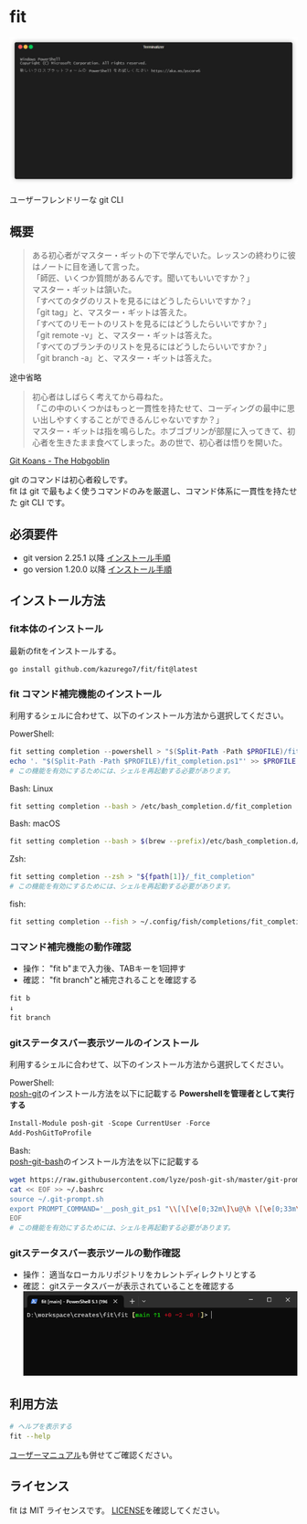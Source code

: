 # fit

![fit のヘルプ画像](./doc/image/readme/fit.gif)

ユーザーフレンドリーな git CLI

## 概要

> ある初心者がマスター・ギットの下で学んでいた。レッスンの終わりに彼はノートに目を通して言った。  
「師匠、いくつか質問があるんです。聞いてもいいですか？」  
マスター・ギットは頷いた。  
「すべてのタグのリストを見るにはどうしたらいいですか？」  
「git tag」と、マスター・ギットは答えた。  
「すべてのリモートのリストを見るにはどうしたらいいですか？」  
「git remote -v」と、マスター・ギットは答えた。  
「すべてのブランチのリストを見るにはどうしたらいいですか？」  
「git branch -a」と、マスター・ギットは答えた。

途中省略  

>初心者はしばらく考えてから尋ねた。  
「この中のいくつかはもっと一貫性を持たせて、コーディングの最中に思い出しやすくすることができるんじゃないですか？」  
マスター・ギットは指を鳴らした。ホブゴブリンが部屋に入ってきて、初心者を生きたまま食べてしまった。あの世で、初心者は悟りを開いた。  

[Git Koans - The Hobgoblin](https://stevelosh.com/blog/2013/04/git-koans/#s4-the-hobgoblin)

git のコマンドは初心者殺しです。  
fit は git で最もよく使うコマンドのみを厳選し、コマンド体系に一貫性を持たせた git CLI です。

## 必須要件

- git version 2.25.1 以降 [インストール手順](https://git-scm.com/downloads)
- go version 1.20.0 以降 [インストール手順](https://go.dev/doc/install)

## インストール方法

### fit本体のインストール

最新のfitをインストールする。
```
go install github.com/kazurego7/fit/fit@latest
```

### fit コマンド補完機能のインストール
利用するシェルに合わせて、以下のインストール方法から選択してください。

PowerShell:
```powershell
fit setting completion --powershell > "$(Split-Path -Path $PROFILE)/fit_completion.ps1"
echo '. "$(Split-Path -Path $PROFILE)/fit_completion.ps1"' >> $PROFILE
# この機能を有効にするためには、シェルを再起動する必要があります。
```

Bash: Linux
```bash
fit setting completion --bash > /etc/bash_completion.d/fit_completion
```

Bash: macOS
```bash
fit setting completion --bash > $(brew --prefix)/etc/bash_completion.d/fit_completion
```

Zsh:
```bash
fit setting completion --zsh > "${fpath[1]}/_fit_completion"
# この機能を有効にするためには、シェルを再起動する必要があります。
```

fish:
```bash
fit setting completion --fish > ~/.config/fish/completions/fit_completion.fish
```

### コマンド補完機能の動作確認

- 操作： "fit b"まで入力後、TABキーを1回押す
- 確認： "fit branch"と補完されることを確認する
```bash
fit b
↓
fit branch
```

### gitステータスバー表示ツールのインストール
利用するシェルに合わせて、以下のインストール方法から選択してください。

PowerShell:  
[posh-git](https://github.com/dahlbyk/posh-git)のインストール方法を以下に記載する
**Powershellを管理者として実行する**
```powershell
Install-Module posh-git -Scope CurrentUser -Force
Add-PoshGitToProfile
```

Bash:  
[posh-git-bash](https://github.com/lyze/posh-git-sh)のインストール方法を以下に記載する
```bash
wget https://raw.githubusercontent.com/lyze/posh-git-sh/master/git-prompt.sh ~/.git-prompt.sh
cat << EOF >> ~/.bashrc
source ~/.git-prompt.sh
export PROMPT_COMMAND='__posh_git_ps1 "\\[\[\e[0;32m\]\u@\h \[\e[0;33m\]\w" " \[\e[1;34m\]\n\$\[\e[0m\] ";'$PROMPT_COMMAND
EOF
# この機能を有効にするためには、シェルを再起動する必要があります。
```

### gitステータスバー表示ツールの動作確認

- 操作： 適当なローカルリポジトリをカレントディレクトリとする
- 確認： gitステータスバーが表示されていることを確認する
![gitステータスバーの表示画像](./doc/image/readme/git-prompt.png)


## 利用方法

```bash
# ヘルプを表示する
fit --help
```

[ユーザーマニュアル](./doc/tutorial.md)も併せてご確認ください。

## ライセンス

fit は MIT ライセンスです。
[LICENSE](LICENSE)を確認してください。